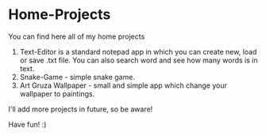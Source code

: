 # Home-Projects
 
 You can find here all of my home projects

 1. Text-Editor is a standard notepad app in which you can create new, load or save .txt file. You can also search word and see how many words is in text.
 2. Snake-Game - simple snake game.
 3. Art Gruza Wallpaper - small and simple app which change your wallpaper to paintings.
 
 I'll add more projects in future, so be aware!
 
 Have fun! :)
